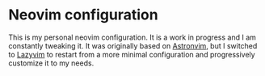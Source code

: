 # Neovim configuration

This is my personal neovim configuration. It is a work in progress and I am constantly tweaking it.
It was originally based on [Astronvim](https://astronvim.com/), but I switched to [Lazyvim](https://www.lazyvim.org/)
to restart from a more minimal configuration and progressively customize it to my needs.
